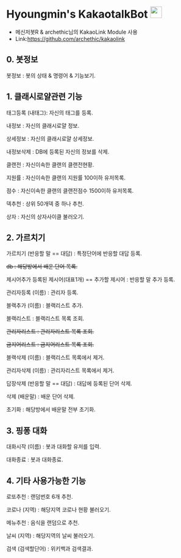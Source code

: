 # Hyoungmin's KakaotalkBot <img src="https://slackmojis.com/emojis/10796-among_us_party/image/10796/among_us_party.gif?1643514230" width="30"/>

- 메신저봇R & archethic님의 KakaoLink Module 사용
- Link:https://github.com/archethic/kakaolink

## 0. 봇정보

봇정보 : 봇의 상태 & 명령어 & 기능보기.

## 1. 클래시로얄관련 기능

태그등록 (내태그): 자신의 태그를 등록.

내정보 : 자신의 클래시로얄 정보.

상세정보 : 자신의 클래시로얄 상세정보.

내정보삭제 : DB에 등록된 자신의 정보를 삭제.

클랜전 : 자신이속한 클랜의 클랜전현황.

지원률 : 자신이속한 클랜의 지원률 100이하 유저목록.

점수 : 자신이속한 클랜의 클랜전점수 1500이하 유저목록.

덱추천 : 상위 50개덱 중 하나 추천.

상자 : 자신의 상자사이클 불러오기.

## 2. 가르치기

가르치기 (반응할 말 == 대답) : 특정단어에 반응할 대답 등록.

~~db : 해당방에서 배운 단어 목록.~~

제시어추가 등록된 제시어(대표1개) == 추가할 제시어 : 반응할 말 추가 등록.

관리자등록 (이름) : 관리자 등록.

블랙추가 (이름) : 블랙리스트 추가.

블랙리스트 : 블랙리스트 목록 조회.

~~관리자리스트 : 관리자리스트 목록 조회.~~

~~금지어리스트 : 금지어리스트 목록 조회.~~

블랙삭제 (이름) : 블랙리스트 목록에서 제거.

관리자삭제 (이름) : 관리자리스트 목록에서 제거.

답장삭제 (반응할 말 == 대답) : 대답에 등록된 단어 삭제.

삭제 (배운말) : 배운 단어 삭제.

초기화 : 해당방에서 배운말 전부 초기화.

## 3. 핑퐁 대화

대화시작 (이름) : 봇과 대화할 유저를 입력.

대화종료 : 봇과 대화종료.

## 4. 기타 사용가능한 기능

로또추천 : 랜덤번호 6개 추천.

코로나 (지역) : 해당지역 코로나 현황 불러오기.

메뉴추천 : 음식을 랜덤으로 추천.

날씨 (지역) : 해당지역의 날씨 불러오기.

검색 (검색할단어) : 위키백과 검색결과.
